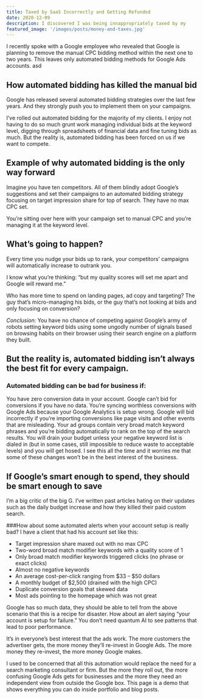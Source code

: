 ```yaml
---
title: Taxed by SaaS Incorrectly and Getting Refunded 
date: 2020-12-09
description: I discovered I was being innappropriately taxed by my 
featured_image: '/images/posts/money-and-taxes.jpg'
---
```

I recently spoke with a Google employee who revealed that Google is planning to remove the manual CPC bidding method within the next one to two years. This leaves only automated bidding methods for Google Ads accounts.
asd
## How automated bidding has killed the manual bid
Google has released several automated bidding strategies over the last few years. And they strongly push you to implement them on your campaigns.

I’ve rolled out automated bidding for the majority of my clients. I enjoy not having to do so much grunt work managing individual bids at the keyword level, digging through spreadsheets of financial data and fine tuning bids as much. But the reality is, automated bidding has been forced on us if we want to compete.

## Example of why automated bidding is the only way forward

Imagine you have ten competitors. All of them blindly adopt Google’s suggestions and set their campaigns to an automated bidding strategy focusing on target impression share for top of search. They have no max CPC set.

You’re sitting over here with your campaign set to manual CPC and you’re managing it at the keyword level.

## What’s going to happen?

Every time you nudge your bids up to rank, your competitors’ campaigns will automatically increase to outrank you.

I know what you’re thinking: “but my quality scores will set me apart and Google will reward me.”

Who has more time to spend on landing pages, ad copy and targeting? The guy that’s micro-managing his bids, or the guy that’s not looking at bids and only focusing on conversion?

*Conclusion:* You have no chance of competing against Google’s army of robots setting keyword bids using some ungodly number of signals based on browsing habits on their browser using their search engine on a platform they built.

## But the reality is, automated bidding isn’t always the best fit for every campaign.

### Automated bidding can be bad for business if:
You have zero conversion data in your account. Google can’t bid for conversions if you have no data. 
You’re syncing worthless conversions with Google Ads because your Google Analytics is setup wrong. Google will bid incorrectly if you’re importing conversions like page visits and other events that are misleading.
Your ad groups contain very broad match keyword phrases and you’re bidding automatically to rank on the top of the search results. You will drain your budget unless your negative keyword list is dialed in (but in some cases, still impossible to reduce waste to acceptable levels) and you will get hosed.
I see this all the time and it worries me that some of these changes won’t be in the best interest of the business.

## If Google’s smart enough to spend, they should be smart enough to save
I’m a big critic of the big G. I’ve written past articles hating on their updates such as the daily budget increase and how they killed their paid custom search.

###How about some automated alerts when your account setup is really bad?
I have a client that had his account set like this:

- Target impression share maxed out with no max CPC
- Two-word broad match modifier keywords with a quality score of 1
- Only broad match modifier keywords triggered clicks (no phrase or exact clicks)
- Almost no negative keywords
- An average cost-per-click ranging from $33 – $50 dollars
- A monthly budget of $2,500 (drained with the high CPC)
- Duplicate conversion goals that skewed data
- Most ads pointing to the homepage which was not great

Google has so much data, they should be able to tell from the above scenario that this is a recipe for disaster. How about an alert saying “your account is setup for failure.” You don’t need quantum AI to see patterns that lead to poor performance.

It’s in everyone’s best interest that the ads work. The more customers the advertiser gets, the more money they’ll re-invest in Google Ads. The more money they re-invest, the more money Google makes.

I used to be concerned that all this automation would replace the need for a search marketing consultant or firm. But the more they roll out, the more confusing Google Ads gets for businesses and the more they need an independent view from outside the Google box.
This page is a demo that shows everything you can do inside portfolio and blog posts.
